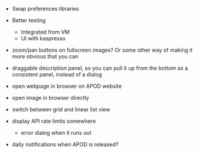 - Swap preferences libraries

- Better testing
  - Integrated from VM
  - UI with kaspresso
- zoom/pan buttons on fullscreen images? Or some other way of making it more obvious that you can
- draggable description panel, so you can pull it up from the bottom as a consistent panel, instead of a dialog
- open webpage in browser on APOD website
- open image in browser directly
- switch between grid and linear list view
- display API rate limits somewhere
  - error dialog when it runs out
- daily notifications when APOD is released?
